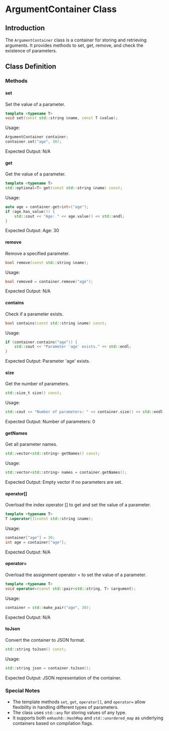# ArgumentContainer Class

## Introduction

The `ArgumentContainer` class is a container for storing and retrieving arguments. It provides methods to set, get, remove, and check the existence of parameters.

## Class Definition

### Methods

#### set

Set the value of a parameter.

```cpp
template <typename T>
void set(const std::string &name, const T &value);
```

Usage:

```cpp
ArgumentContainer container;
container.set("age", 30);
```

Expected Output: N/A

#### get

Get the value of a parameter.

```cpp
template <typename T>
std::optional<T> get(const std::string &name) const;
```

Usage:

```cpp
auto age = container.get<int>("age");
if (age.has_value()) {
    std::cout << "Age: " << age.value() << std::endl;
}
```

Expected Output: Age: 30

#### remove

Remove a specified parameter.

```cpp
bool remove(const std::string &name);
```

Usage:

```cpp
bool removed = container.remove("age");
```

Expected Output: N/A

#### contains

Check if a parameter exists.

```cpp
bool contains(const std::string &name) const;
```

Usage:

```cpp
if (container.contains("age")) {
    std::cout << "Parameter 'age' exists." << std::endl;
}
```

Expected Output: Parameter 'age' exists.

#### size

Get the number of parameters.

```cpp
std::size_t size() const;
```

Usage:

```cpp
std::cout << "Number of parameters: " << container.size() << std::endl;
```

Expected Output: Number of parameters: 0

#### getNames

Get all parameter names.

```cpp
std::vector<std::string> getNames() const;
```

Usage:

```cpp
std::vector<std::string> names = container.getNames();
```

Expected Output: Empty vector if no parameters are set.

#### operator[]

Overload the index operator [] to get and set the value of a parameter.

```cpp
template <typename T>
T &operator[](const std::string &name);
```

Usage:

```cpp
container["age"] = 30;
int age = container["age"];
```

Expected Output: N/A

#### operator=

Overload the assignment operator = to set the value of a parameter.

```cpp
template <typename T>
void operator=(const std::pair<std::string, T> &argument);
```

Usage:

```cpp
container = std::make_pair("age", 30);
```

Expected Output: N/A

#### toJson

Convert the container to JSON format.

```cpp
std::string toJson() const;
```

Usage:

```cpp
std::string json = container.toJson();
```

Expected Output: JSON representation of the container.

### Special Notes

- The template methods `set`, `get`, `operator[]`, and `operator=` allow flexibility in handling different types of parameters.
- The class uses `std::any` for storing values of any type.
- It supports both `emhash8::HashMap` and `std::unordered_map` as underlying containers based on compilation flags.
